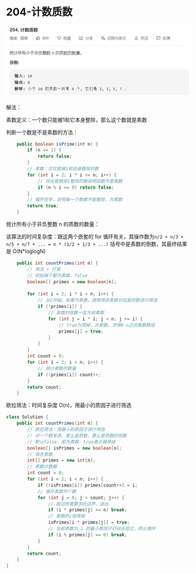 # 204-计数质数

![image-20200808095635507](images/image-20200808095635507.png)

解法：

素数定义：一个数只能被1和它本身整除，那么这个数就是素数

判断一个数是不是素数的方法：

```java
    public boolean isPrime(int n) {
        if (n <= 1) {
            return false;
        }
        // 素数：仅仅能被1和自身整除的数
        for (int i = 2; i * i <= n; i++) {
            // 存在能被非1整除的数说明该数不是素数
            if (n % i == 0) return false;
        }
        // 循环完毕，说明每一个数都不能整除，为素数
        return true;
    }
```

统计所有小于非负整数 n 的质数的数量：

该算法的时间复杂度：跟这两个嵌套的 for 循环有关，其操作数为`n/2 + n/3 + n/5 + n/7 + ... = n * (1/2 + 1/3 + ...)` 括号中是素数的倒数，其最终结果是 O(N*loglogN)

```java
    public int countPrimes(int n) {
        // 筛法 + 打表
        // 初始每个都为素数，false
        boolean[] primes = new boolean[n];
        
        for (int i = 2; i * i < n; i++) {
            // 从2开始，如果为素数，就使用该素数对后面的数进行筛选
            if (!primes[i]) {
                // 素数的倍数一定为非素数
                for (int j = i * i; j < n; j += i) {
                    // true为筛掉，非素数，求得0-n之间素数数组
                    primes[j] = true;
                }
            }
        }
        int count = 0;
        for (int i = 2; i < n; i++) {
            // 统计素数的数量
            if (!primes[i]) count++;
        }
        return count;
    }
```

欧拉筛法：时间复杂度 O(n)，用最小的质因子进行筛选

```java
class Solution {
    public int countPrimes(int n) {
        // 欧拉筛法：用最小的质因子进行筛选
        // 对一个数来说，要么是质数，要么是质数的倍数
        // 默认false，即为素数，true表示被筛掉
        boolean[] isPrimes = new boolean[n];
        // 保存素数
        int[] primes = new int[n];
        // 素数计数器
        int count = 0;
        for (int i = 2; i < n; i++) {
            if (!isPrimes[i]) primes[count++] = i;
            // 循环素数的个数
            for (int j = 0; j < count; j++) {
                // 超过所需要求的边界，退出
                if (i * primes[j] >= n) break;
                // 素数的i倍筛掉
                isPrimes[i * primes[j]] = true;
                // 当前素数为 i 的最小素因子已经出现过，终止循环
                if (i % primes[j] == 0) break;
            }
        }
        return count;
    }
}
```

